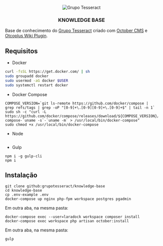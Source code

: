 <p align="center">
  <img src="http://res.cloudinary.com/tesseract/image/upload/c_scale,h_214/v1507448079/logo-tesseract-completo-preto.png" alt="Grupo Tesseract" />
</p>

<h3 align="center">KNOWLEDGE BASE</h3>

Base de conhecimento do [Grupo Tesseract](https://grupotesseract.com.br) criado com [October CMS](http://octobercms.com) e [Otcoplus Wiki Plugin](https://octobercms.com/plugin/octoplus-wiki).

## Requisitos

- Docker

``` bash
curl -fsSL https://get.docker.com/ | sh
sudo groupadd docker
sudo usermod -aG docker $USER
sudo systemctl restart docker
```

- Docker Compose

```
COMPOSE_VERSION=`git ls-remote https://github.com/docker/compose | grep refs/tags | grep -oP "[0-9]+\.[0-9][0-9]+\.[0-9]+$" | tail -n 1`
sudo sh -c "curl -L https://github.com/docker/compose/releases/download/${COMPOSE_VERSION}/docker-compose-`uname -s`-`uname -m` > /usr/local/bin/docker-compose"
sudo chmod +x /usr/local/bin/docker-compose
```

- Node

```
```

- Gulp

```
npm i -g gulp-cli
npm i
```

## Instalação


```
git clone github:grupotesseract/knowledge-base
cd knowledge-base
cp .env-example .env
docker-compose up nginx php-fpm workspace postgres pgadmin
```

Em outra aba, na mesma pasta:

```
docker-compose exec --user=laradock workspace composer install
docker-compose exec workspace php artisan october:install
```

Em outra aba, na mesma pasta:

```
gulp
```
